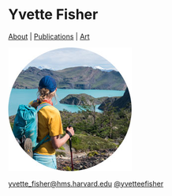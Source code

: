 # Yvette Fisher
[About](https://evettita.github.io) | [Publications](https://evettita.github.io/publications) | [Art](https://evettita.github.io/coverart)

![Yvette](images/yvetteInPatagonia_250_250.jpg "Yvette")

yvette_fisher@hms.harvard.edu [@yvetteefisher](https://twitter.com/yvetteefisher)

